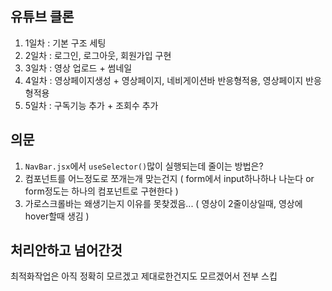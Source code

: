 ## 유튜브 클론
1. 1일차 : 기본 구조 세팅
2. 2일차 : 로그인, 로그아웃, 회원가입 구현
3. 3일차 : 영상 업로드 + 썸네일
4. 4일차 : 영상페이지생성 + 영상페이지, 네비게이션바 반응형적용, 영상페이지 반응형적용
5. 5일차 : 구독기능 추가 + 조회수 추가

## 의문
1. `NavBar.jsx`에서 `useSelector()`많이 실행되는데 줄이는 방법은?   
2. 컴포넌트를 어느정도로 쪼개는개 맞는건지 ( form에서 input하나하나 나눈다 or form정도는 하나의 컴포넌트로 구현한다 )   
3. 가로스크롤바는 왜생기는지 이유를 못찾겠음... ( 영상이 2줄이상일때, 영상에 hover할때 생김 )   

## 처리안하고 넘어간것
최적화작업은 아직 정확히 모르겠고 제대로한건지도 모르겠어서 전부 스킵